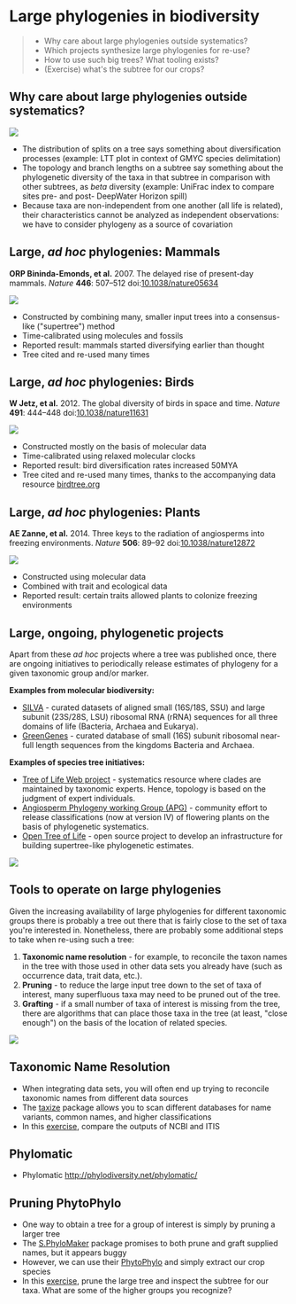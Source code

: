 Large phylogenies in biodiversity
=================================

> - Why care about large phylogenies outside systematics?
> - Which projects synthesize large phylogenies for re-use?
> - How to use such big trees? What tooling exists?
> - (Exercise) what's the subtree for our crops?

Why care about large phylogenies outside systematics?
-----------------------------------------------------

![](lecture1/ltt.png)

- The distribution of splits on a tree says something about diversification 
  processes (example: LTT plot in context of GMYC species delimitation)
- The topology and branch lengths on a subtree say something about the phylogenetic
  diversity of the taxa in that subtree in comparison with other subtrees, as
  _beta_ diversity (example: UniFrac index to compare sites pre- and post-
  DeepWater Horizon spill)
- Because taxa are non-independent from one another (all life is related), their 
  characteristics cannot be analyzed as independent observations: we have to 
  consider phylogeny as a source of covariation

Large, _ad hoc_ phylogenies: Mammals
------------------------------------

**ORP Bininda-Emonds, et al.** 2007. The delayed rise of present-day mammals.
_Nature_ **446**: 507–512 
doi:[10.1038/nature05634](http://doi.org/10.1038/nature05634)

![](lecture1/mammals.jpg)

- Constructed by combining many, smaller input trees into a consensus-like 
  ("supertree") method
- Time-calibrated using molecules and fossils
- Reported result: mammals started diversifying earlier than thought
- Tree cited and re-used many times

Large, _ad hoc_ phylogenies: Birds
----------------------------------

**W Jetz, et al.** 2012. The global diversity of birds in space and time.
_Nature_ **491**: 444–448
doi:[10.1038/nature11631](http://doi.org/10.1038/nature11631)

![](lecture1/birds.jpg)

- Constructed mostly on the basis of molecular data
- Time-calibrated using relaxed molecular clocks
- Reported result: bird diversification rates increased 50MYA
- Tree cited and re-used many times, thanks to the accompanying data 
  resource [birdtree.org](https://birdtree.org/)

Large, _ad hoc_ phylogenies: Plants
-----------------------------------

**AE Zanne, et al.** 2014. Three keys to the radiation of angiosperms into freezing 
environments. _Nature_ **506**: 89–92
doi:[10.1038/nature12872](http://doi.org/10.1038/nature12872)

![](lecture1/plants.jpg)

- Constructed using molecular data
- Combined with trait and ecological data
- Reported result: certain traits allowed plants to colonize freezing environments

Large, ongoing, phylogenetic projects
-------------------------------------

Apart from these _ad hoc_ projects where a tree was published once, there are ongoing
initiatives to periodically release estimates of phylogeny for a given taxonomic group
and/or marker.

**Examples from molecular biodiversity:**

- [SILVA](https://www.arb-silva.de/) - curated datasets of aligned small (16S/18S, SSU) 
  and large subunit (23S/28S, LSU) ribosomal RNA (rRNA) sequences for all three domains 
  of life (Bacteria, Archaea and Eukarya).
- [GreenGenes](http://greengenes.secondgenome.com/) - curated database of small (16S) 
  subunit ribosomal near-full length sequences from the kingdoms Bacteria and Archaea.

**Examples of species tree initiatives:**

- [Tree of Life Web project](http://tolweb.org/tree/) - systematics resource where 
  clades are maintained by taxonomic experts. Hence, topology is based on the judgment
  of expert individuals.
- [Angiosperm Phylogeny working Group (APG)](http://www.mobot.org/MOBOT/research/APweb/) -
  community effort to release classifications (now at version IV) of flowering plants on 
  the basis of phylogenetic systematics.
- [Open Tree of Life](https://tree.opentreeoflife.org) - open source project to develop
  an infrastructure for building supertree-like phylogenetic estimates.

![](lecture1/opentree.jpg)

Tools to operate on large phylogenies
-------------------------------------

Given the increasing availability of large phylogenies for different taxonomic groups
there is probably a tree out there that is fairly close to the set of taxa you're 
interested in. Nonetheless, there are probably some additional steps to take when
re-using such a tree:

1. **Taxonomic name resolution** - for example, to reconcile the taxon names in the tree
   with those used in other data sets you already have (such as occurrence data, trait
   data, etc.).
2. **Pruning** - to reduce the large input tree down to the set of taxa of interest, many
   superfluous taxa may need to be pruned out of the tree.
3. **Grafting** - if a small number of taxa of interest is missing from the tree, there 
   are algorithms that can place those taxa in the tree (at least, "close enough") on the
   basis of the location of related species.

![](lecture1/grafting.jpg)

Taxonomic Name Resolution
-------------------------

- When integrating data sets, you will often end up trying to reconcile taxonomic names
  from different data sources
- The [taxize](https://github.com/ropensci/taxize) package allows you to scan different
  databases for name variants, common names, and higher classifications
- In this [exercise](lecture1/taxize.Rmd), compare the outputs of NCBI and ITIS

Phylomatic
----------

- Phylomatic http://phylodiversity.net/phylomatic/

Pruning PhytoPhylo
------------------

- One way to obtain a tree for a group of interest is simply by pruning a larger tree
- The [S.PhyloMaker](https://github.com/jinyizju/S.PhyloMaker) package promises to both
  prune and graft supplied names, but it appears buggy
- However, we can use their [PhytoPhylo](lecture3/PhytoPhylo.tre) and simply extract our
  crop species
- In this [exercise](lecture1/extract.Rmd), prune the large tree and inspect the subtree
  for our taxa. What are some of the higher groups you recognize?

